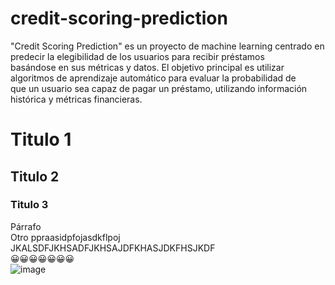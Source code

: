 # credit-scoring-prediction
"Credit Scoring Prediction" es un proyecto de machine learning centrado en predecir la elegibilidad de los usuarios para recibir préstamos <br>
basándose en sus métricas y datos. El objetivo principal es utilizar algoritmos de aprendizaje automático para evaluar la probabilidad de  <br>
que un usuario sea capaz de pagar un préstamo, utilizando información histórica y métricas financieras. <br>


# Titulo 1
## Titulo 2
### Titulo 3

Párrafo <br>
Otro ppraasidpfojasdkflpoj <br>
JKALSDFJKHSADFJKHSAJDFKHASJDKFHSJKDF<br>
😀😀😀😀😀😀😀<br>
![image](https://github.com/pabloing93/credit-scoring-prediction/assets/32267303/446c0868-413d-4e8c-93a3-bacb262cae67)


